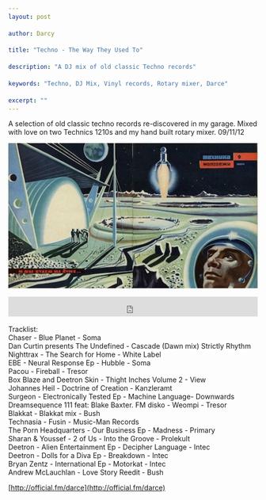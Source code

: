 ```yaml
---
layout: post

author: Darcy

title: "Techno - The Way They Used To"

description: "A DJ mix of old classic Techno records"

keywords: "Techno, DJ Mix, Vinyl records, Rotary mixer, Darce"

excerpt: ""
---
```


A selection of old classic techno records re-discovered in my garage.
Mixed with love on two Technics 1210s and my hand built rotary mixer.
09/11/12

![Techno - The way they used to](/images/posts/2013/ttwtut-mix/1rusa.jpg)

<iframe width="100%" height="40" frameborder="no" src="http://official.fm/player?width=100%25&height=40&skin_bg=000000&skin_fg=FFFFFF&control=1&feed=http%3A%2F%2Fofficial.fm%2Ffeed%2Ftracks%2FpuGW.json"></iframe>

Tracklist:<br />
Chaser - Blue Planet - Soma<br />
Dan Curtin presents The Undefined - Cascade (Dawn mix) Strictly Rhythm<br />
Nighttrax - The Search for Home - White Label<br />
EBE - Neural Response Ep - Hubble - Soma<br />
Pacou - Fireball - Tresor<br />
Box Blaze and Deetron Skin - Thight Inches Volume 2 - View<br />
Johannes Heil - Doctrine of Creation - Kanzleramt<br />
Surgeon - Electronically Tested Ep - Machine Language- Downwards<br />
Dreamsequence 111 feat: Blake Baxter. FM disko - Weompi - Tresor<br />
Blakkat - Blakkat mix - Bush<br />
Technasia - Fusin - Music-Man Records<br />
The Porn Headquarters - Our Business Ep - Madness - Primary<br />
Sharan & Youssef - 2 of Us - Into the Groove - Prolekult<br />
Deetron - Alien Entertainment Ep - Decipher Language - Intec<br />
Deetron - Dolls for a Diva Ep - Breakdown - Intec<br />
Bryan Zentz - International Ep - Motorkat - Intec<br />
Andrew McLauchlan - Love Story Reedit - Bush<br />

[http://official.fm/darce](http://official.fm/darce)

